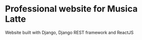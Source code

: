 # Professional website for Musica Latte

Website built with Django, Django REST framework and ReactJS